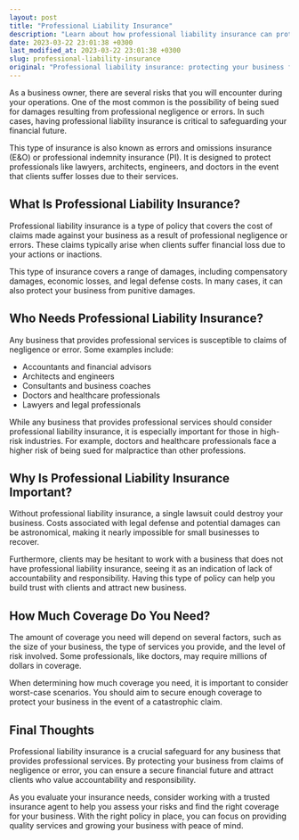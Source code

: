 ```yaml
---
layout: post
title: "Professional Liability Insurance"
description: "Learn about how professional liability insurance can protect your business from negligence claims and ensure a secure financial future."
date: 2023-03-22 23:01:38 +0300
last_modified_at: 2023-03-22 23:01:38 +0300
slug: professional-liability-insurance
original: "Professional liability insurance: protecting your business from negligence claims"
---
```

As a business owner, there are several risks that you will encounter during your operations. One of the most common is the possibility of being sued for damages resulting from professional negligence or errors. In such cases, having professional liability insurance is critical to safeguarding your financial future.

This type of insurance is also known as errors and omissions insurance (E&O) or professional indemnity insurance (PI). It is designed to protect professionals like lawyers, architects, engineers, and doctors in the event that clients suffer losses due to their services.

## What Is Professional Liability Insurance?

Professional liability insurance is a type of policy that covers the cost of claims made against your business as a result of professional negligence or errors. These claims typically arise when clients suffer financial loss due to your actions or inactions.

This type of insurance covers a range of damages, including compensatory damages, economic losses, and legal defense costs. In many cases, it can also protect your business from punitive damages.

## Who Needs Professional Liability Insurance?

Any business that provides professional services is susceptible to claims of negligence or error. Some examples include:

- Accountants and financial advisors
- Architects and engineers
- Consultants and business coaches
- Doctors and healthcare professionals
- Lawyers and legal professionals

While any business that provides professional services should consider professional liability insurance, it is especially important for those in high-risk industries. For example, doctors and healthcare professionals face a higher risk of being sued for malpractice than other professions.

## Why Is Professional Liability Insurance Important?

Without professional liability insurance, a single lawsuit could destroy your business. Costs associated with legal defense and potential damages can be astronomical, making it nearly impossible for small businesses to recover.

Furthermore, clients may be hesitant to work with a business that does not have professional liability insurance, seeing it as an indication of lack of accountability and responsibility. Having this type of policy can help you build trust with clients and attract new business.

## How Much Coverage Do You Need?

The amount of coverage you need will depend on several factors, such as the size of your business, the type of services you provide, and the level of risk involved. Some professionals, like doctors, may require millions of dollars in coverage.

When determining how much coverage you need, it is important to consider worst-case scenarios. You should aim to secure enough coverage to protect your business in the event of a catastrophic claim.

## Final Thoughts

Professional liability insurance is a crucial safeguard for any business that provides professional services. By protecting your business from claims of negligence or error, you can ensure a secure financial future and attract clients who value accountability and responsibility.

As you evaluate your insurance needs, consider working with a trusted insurance agent to help you assess your risks and find the right coverage for your business. With the right policy in place, you can focus on providing quality services and growing your business with peace of mind.